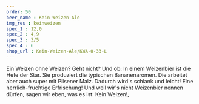 ```yaml
---
order: 50
beer_name : Kein Weizen Ale
img_res : keinweizen
spec_1 : 12,0
spec_2 : 4,9
spec_3 : 3/5
spec_4 : 6
shop_url : Kein-Weizen-Ale/KWA-0-33-L
---
```

Ein Weizen ohne Weizen? Geht nicht? Und ob: In einem Weizenbier ist die Hefe der Star. Sie produziert die typischen Bananenaromen. Die arbeitet aber auch super mit Pilsener Malz. Dadurch wird's schlank und leicht! Eine herrlich-fruchtige Erfrischung! Und weil wir's nicht Weizenbier nennen dürfen, sagen wir eben, was es ist: Kein Weizen!,